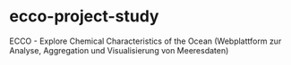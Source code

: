 # ecco-project-study
ECCO - Explore Chemical Characteristics of the Ocean (Webplattform zur Analyse, Aggregation und Visualisierung von Meeresdaten)
